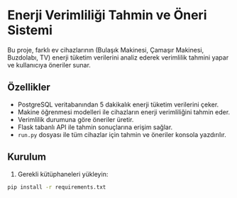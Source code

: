 # Enerji Verimliliği Tahmin ve Öneri Sistemi

Bu proje, farklı ev cihazlarının (Bulaşık Makinesi, Çamaşır Makinesi, Buzdolabı, TV) enerji tüketim verilerini analiz ederek verimlilik tahmini yapar ve kullanıcıya öneriler sunar.

## Özellikler

- PostgreSQL veritabanından 5 dakikalık enerji tüketim verilerini çeker.
- Makine öğrenmesi modelleri ile cihazların enerji verimliliğini tahmin eder.
- Verimlilik durumuna göre öneriler üretir.
- Flask tabanlı API ile tahmin sonuçlarına erişim sağlar.
- `run.py` dosyası ile tüm cihazlar için tahmin ve öneriler konsola yazdırılır.

## Kurulum

1. Gerekli kütüphaneleri yükleyin:

```bash
pip install -r requirements.txt
